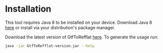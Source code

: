 #  Installation
This tool requires Java 8 to be installed on your device. Download Java 8 
[here](http://www.oracle.com/technetwork/java/javase/downloads/jre8-downloads-2133155.html) 
or install via your distribution's package manager.

Download the latest version of GtfToRefflat [here](https://github.com/biopet/GtfToRefflat/releases/). 
To generate the usage run:
```bash
java -jar GtfToRefflat-version.jar --help
```